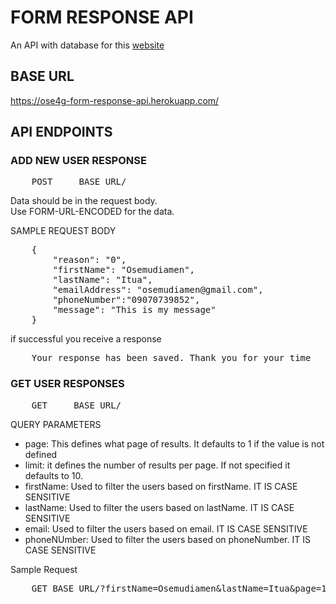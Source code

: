 # FORM RESPONSE API

An API with database for this <a href = "https://ose-4g.github.io/FrontEndTask/">website</a>


## BASE URL
https://ose4g-form-response-api.herokuapp.com/

## API ENDPOINTS

### ADD NEW USER RESPONSE
<pre>
    POST     BASE_URL/ 
</pre>

Data should be in the request body.   
Use FORM-URL-ENCODED for the data.

SAMPLE REQUEST BODY
<pre>
    {
        "reason": "0",
        "firstName": "Osemudiamen",
        "lastName": "Itua",
        "emailAddress": "osemudiamen@gmail.com",
        "phoneNumber":"09070739852",
        "message": "This is my message" 
    }
</pre>

if successful you receive a response
<pre>
    Your response has been saved. Thank you for your time
</pre>

### GET USER RESPONSES
<pre>
    GET     BASE_URL/ 
</pre>

QUERY PARAMETERS
<ul>
    <li>
        page: This defines what page of results. It defaults to 1 if the value is not defined 
    </li>
    <li>
        limit: it defines the number of results per page. If not specified it defaults to 10.
    </li>
    <li>
        firstName: Used to filter the users based on firstName. IT IS CASE SENSITIVE
    </li>
     <li>
        lastName: Used to filter the users based on lastName. IT IS CASE SENSITIVE
    </li>
     <li>
        email: Used to filter the users based on email. IT IS CASE SENSITIVE
    </li>
    <li>
        phoneNUmber: Used to filter the users based on phoneNumber. IT IS CASE SENSITIVE
    </li>
</ul>

Sample Request
<pre>
    GET BASE_URL/?firstName=Osemudiamen&lastName=Itua&page=1&limit=20
</pre>
